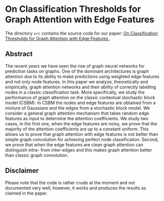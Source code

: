 # On Classification Thresholds for Graph Attention with Edge Features

The directory `src` contains the source code for our paper: [On Classification Thresholds for Graph Attention with Edge Features
](https://arxiv.org/abs/2210.10014).

## Abstract
The recent years we have seen the rise of graph neural networks for prediction tasks on graphs. One of the dominant architectures is graph attention due to its ability to make predictions using weighted edge features and not only node features. In this paper we analyze, theoretically and empirically, graph attention networks and their ability of correctly labelling nodes in a classic classification task. More specifically, we study the performance of graph attention on the classic contextual stochastic block model (CSBM). In CSBM the nodes and edge features are obtained from a mixture of Gaussians and the edges from a stochastic block model. We consider a general graph attention mechanism that takes random edge features as input to determine the attention coefficients. We study two cases, in the first one, when the edge features are noisy, we prove that the majority of the attention coefficients are up to a constant uniform. This allows us to prove that graph attention with edge features is not better than simple graph convolution for achieving perfect node classification. Second, we prove that when the edge features are clean graph attention can distinguish intra- from inter-edges and this makes graph attention better than classic graph convolution.

## Disclaimer
Please note that the code is rather crude at the moment and not documented very well, however, it works and produces the results as claimed in the paper.
